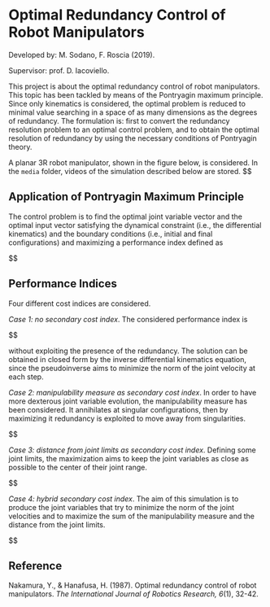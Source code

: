 # Optimal Redundancy Control of Robot Manipulators
Developed by: M. Sodano, F. Roscia (2019).

Supervisor: prof. D. Iacoviello.

This project is about the optimal redundancy control of robot manipulators. This topic has been tackled by means of the Pontryagin maximum principle. Since only kinematics is considered, the optimal problem is reduced to minimal value searching in a space of as many dimensions as the degrees of redundancy. The formulation is: first to convert the redundancy resolution problem to an optimal control problem, and to obtain the optimal resolution of redundancy by using the necessary conditions of Pontryagin theory. 

A planar 3R robot manipulator, shown in the figure below, is considered. In the `media` folder, videos of the simulation described below are stored.
$$

## Application of Pontryagin Maximum Principle
The control problem is to find the optimal joint variable vector and the optimal input vector satisfying the dynamical constraint (i.e., the differential kinematics) and the boundary conditions (i.e., initial and final configurations) and maximizing a performance index defined as

$$

## Performance Indices
Four different cost indices are considered.

*Case 1: no secondary cost index*. The considered performance index is 

$$

without exploiting the presence of the redundancy. The solution can be obtained in closed form by the inverse differential kinematics equation, since the pseudoinverse aims to minimize the norm of the joint velocity at each step.

*Case 2: manipulability measure as secondary cost index*. In order to have more dexterous joint variable evolution, the manipulability measure has been considered. It annihilates at singular configurations, then by maximizing it redundancy is exploited to move away from singularities.  

$$


*Case 3: distance from joint limits as secondary cost index*. Defining some joint limits, the maximization aims to keep the joint variables as close as possible to the center of their joint range.

$$


*Case 4: hybrid secondary cost index*. The aim of this simulation is to produce the joint variables that try to minimize the norm of the joint velocities and to maximize the sum of the manipulability measure and the distance from the joint limits.

$$


## Reference
Nakamura, Y., & Hanafusa, H. (1987). Optimal redundancy control of robot manipulators. *The International Journal of Robotics Research, 6*(1), 32-42.
